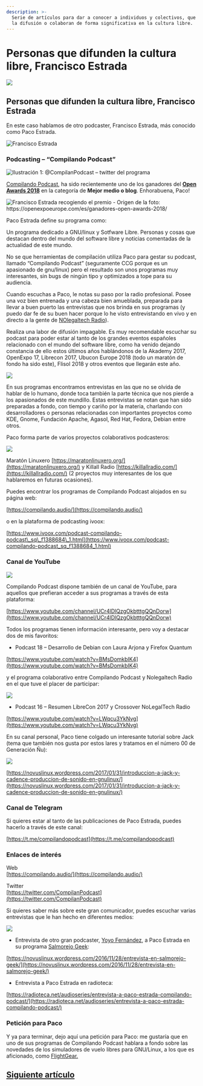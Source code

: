 ```yaml
---
description: >-
  Serie de artículos para dar a conocer a individuos y colectivos, que ayudan en
  la difusión o colaboran de forma significativa en la cultura libre.
---
```


# Personas que difunden la cultura libre, Francisco Estrada

![](.gitbook/assets/image%20%2853%29.png)

## Personas que difunden la cultura libre, Francisco Estrada

En este caso hablamos de otro podcaster, Francisco Estrada, más conocido como Paco Estrada.

![Francisco Estrada](.gitbook/assets/image%20%2871%29.png)

### Podcasting – “Compilando Podcast” 

![ Ilustraci&#xF3;n 1: @CompilanPodcast &#x2013; twitter del programa](.gitbook/assets/image%20%2843%29.png)

[Compilando Podcast](https://compilando.audio/), ha sido recientemente uno de los ganadores del [**Open Awards 2018**](https://openexpoeurope.com/es/ganadores-open-awards-2018/) en la categoría de **Mejor medio o blog**. Enhorabuena, Paco!

![Francisco Estrada recogiendo el premio - Origen de la foto: https://openexpoeurope.com/es/ganadores-open-awards-2018/ ](.gitbook/assets/dsc_9997-768x666.jpg)

Paco Estrada define su programa como:

Un programa dedicado a GNU/linux y Sotfware Libre. Personas y cosas que destacan dentro del mundo del software libre y noticias comentadas de la actualidad de este mundo.

No se que herramientas de compilación utiliza Paco para gestar su podcast, llamado “Compilando Podcast” \(seguramente CCG porque es un apasionado de gnu/linux\) pero el resultado son unos programas muy interesantes, sin bugs de ningún tipo y optimizados a tope para su audiencia.

Cuando escuchas a Paco, le notas su paso por la radio profesional. Posee una voz bien entrenada y una cabeza bien amueblada, preparada para llevar a buen puerto las entrevistas que nos brinda en sus programas \(y puedo dar fe de su buen hacer porque lo he visto entrevistando en vivo y en directo a la gente de [NOlegaltech Radio](http://www.ivoox.com/podcast-nolegaltech-radio_sq_f1446265_1.html)\).

Realiza una labor de difusión impagable. Es muy recomendable escuchar su podcast para poder estar al tanto de los grandes eventos españoles relacionado con el mundo del software libre, como ha venido dejando constancia de ello estos últimos años hablándonos de la Akademy 2017, OpenExpo 17, Librecon 2017, Ubucon Europe 2018 \(todo un maratón de fondo ha sido este\), Flisol 2018 y otros eventos que llegarán este año.

![](.gitbook/assets/image%20%2854%29.png)

En sus programas encontramos entrevistas en las que no se olvida de hablar de lo humano, donde toca también la parte técnica que nos pierde a los apasionados de este mundillo. Estas entrevistas se notan que han sido preparadas a fondo, con tiempo y cariño por la materia, charlando con desarrolladores o personas relacionadas con importantes proyectos como KDE, Gnome, Fundación Apache, Agasol, Red Hat, Fedora, Debian entre otros.

Paco forma parte de varios proyectos colaborativos podcasteros:

![](.gitbook/assets/image%20%2877%29.png)

Maratón Linuxero [https://maratonlinuxero.org/](https://maratonlinuxero.org/) y Killall Radio [https://killallradio.com/](https://killallradio.com/) \(2 proyectos muy interesantes de los que hablaremos en futuras ocasiones\).

Puedes encontrar los programas de Compilando Podcast alojados en su página web:

[https://compilando.audio/](https://compilando.audio/)

o en la plataforma de podcasting ivoox:

[https://www.ivoox.com/podcast-compilando-podcast\_sq\_f1388684\_1.html](https://www.ivoox.com/podcast-compilando-podcast_sq_f1388684_1.html)

### Canal de YouTube

![](.gitbook/assets/image%20%2811%29.png)

Compilando Podcast dispone también de un canal de YouTube, para aquellos que prefieran acceder a sus programas a través de esta plataforma:

[https://www.youtube.com/channel/UCr4lDlQzgOkbtttgQQnDorw](https://www.youtube.com/channel/UCr4lDlQzgOkbtttgQQnDorw)

Todos los programas tienen información interesante, pero voy a destacar dos de mis favoritos:

- Podcast 18 – Desarrollo de Debian con Laura Arjona y Firefox Quantum

[https://www.youtube.com/watch?v=BMsDomkbIK4](https://www.youtube.com/watch?v=BMsDomkbIK4)

y el programa colaborativo entre Compilando Podcast y Nolegaltech Radio en el que tuve el placer de participar:

![](.gitbook/assets/image%20%2831%29.png)

- Podcast 16 – Resumen LibreCon 2017 y Crossover NoLegalTech Radio

[https://www.youtube.com/watch?v=LWqcu3YkNvg](https://www.youtube.com/watch?v=LWqcu3YkNvg)

En su canal personal, Paco tiene colgado un interesante tutorial sobre Jack \(tema que también nos gusta por estos lares y tratamos en el número 00 de Generación Ñu\):

![](.gitbook/assets/image%20%2842%29.png)

[https://novuslinux.wordpress.com/2017/01/31/introduccion-a-jack-y-cadence-produccion-de-sonido-en-gnulinux/](https://novuslinux.wordpress.com/2017/01/31/introduccion-a-jack-y-cadence-produccion-de-sonido-en-gnulinux/)

### Canal de Telegram

Si quieres estar al tanto de las publicaciones de Paco Estrada, puedes hacerlo a través de este canal:

[https://t.me/compilandopodcast](https://t.me/compilandopodcast)

### Enlaces de interés

Web  
[https://compilando.audio/](https://compilando.audio/)

Twitter  
​[https://twitter.com/CompilanPodcast](https://twitter.com/CompilanPodcast)​

Si quieres saber más sobre este gran comunicador, puedes escuchar varias entrevistas que le han hecho en diferentes medios:

![](.gitbook/assets/image%20%2818%29.png)

- Entrevista de otro gran podcaster, [Yoyo Fernández](https://twitter.com/yoyo308), a Paco Estrada en su programa [Salmorejo Geek](https://salmorejogeek.com/):

[https://novuslinux.wordpress.com/2016/11/28/entrevista-en-salmorejo-geek/](https://novuslinux.wordpress.com/2016/11/28/entrevista-en-salmorejo-geek/)

- Entrevista a Paco Estrada en radioteca:

[https://radioteca.net/audioseries/entrevista-a-paco-estrada-compilando-podcast/](https://radioteca.net/audioseries/entrevista-a-paco-estrada-compilando-podcast/)

### Petición para Paco

Y ya para terminar, dejo aquí una petición para Paco: me gustaría que en uno de sus programas de Compilando Podcast hablara a fondo sobre las novedades de los simuladores de vuelo libres para GNU/Linux, a los que es aficionado, como [FlightGear.](http://home.flightgear.org/)

## [Siguiente artículo](root-o-no-root-esa-es-la-cuestion....md)

